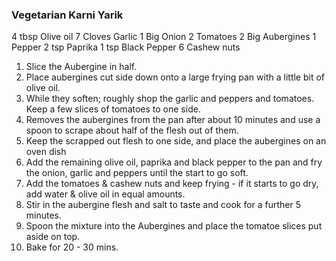 ### Vegetarian Karni Yarik

4 tbsp Olive oil
7 Cloves Garlic
1 Big Onion
2 Tomatoes
2 Big Aubergines
1 Pepper 
2 tsp Paprika
1 tsp Black Pepper
6 Cashew nuts 

1. Slice the Aubergine in half.
1. Place aubergines cut side down onto a large frying pan with a little bit of olive oil.
1. While they soften; roughly shop the garlic and peppers and tomatoes. Keep a few slices of tomatoes to one side.
1. Removes the aubergines from the pan after about 10 minutes and use a spoon to scrape about half of the flesh out of them.
1. Keep the scrapped out flesh to one side, and place the aubergines on an oven dish
1. Add the remaining olive oil, paprika and black pepper to the pan and fry the onion, garlic and peppers until the start to go soft.
1. Add the tomatoes & cashew nuts and keep frying - if it starts to go dry, add water & olive oil in equal amounts.
1. Stir in the aubergine flesh and salt to taste and cook for a further 5 minutes.
1. Spoon the mixture into the Aubergines and place the tomatoe slices put aside on top.
1. Bake for 20 - 30 mins.
